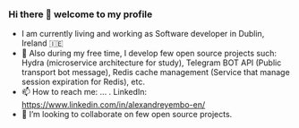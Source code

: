 ### Hi there 👋 welcome to my profile
- I am currently living and working as Software developer in Dublin, Ireland 🇮🇪
- 🔭 Also during my free time, I develop few open source projects such: Hydra (microservice architecture for study), Telegram BOT API (Public transport bot message), Redis cache management (Service that manage session expiration for Redis), etc.
- 📫 How to reach me: ...
  . LinkedIn: https://www.linkedin.com/in/alexandreyembo-en/
- 👯 I’m looking to collaborate on few open source projects.
  

<!--
**AlexandreYembo/alexandreyembo** is a ✨ _special_ ✨ repository because its `README.md` (this file) appears on your GitHub profile.

Here are some ideas to get you started:

- 🔭 I’m currently working on ...
- 🌱 I’m currently learning ...
- 👯 I’m looking to collaborate on ...
- 🤔 I’m looking for help with ...
- 💬 Ask me about ...
- 📫 How to reach me: ...
- 😄 Pronouns: ...
- ⚡ Fun fact: ...
-->
